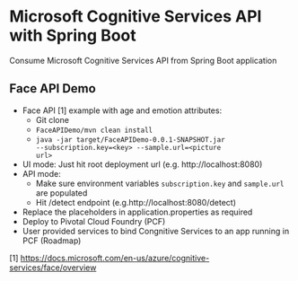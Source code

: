# Microsoft Cognitive Services API with Spring Boot
Consume Microsoft Cognitive Services API from Spring Boot application
## Face API Demo
* Face API [1] example with age and emotion attributes: 
  - Git clone
  - <code>FaceAPIDemo/mvn clean install</code>
  - <code>java -jar target/FaceAPIDemo-0.0.1-SNAPSHOT.jar --subscription.key=\<key\> --sample.url=\<picture url\></code>
* UI mode: Just hit root deployment url (e.g. http://localhost:8080)
* API mode: 
  - Make sure environment variables <code>subscription.key</code> and <code>sample.url</code> are populated
  - Hit /detect endpoint (e.g.http://localhost:8080/detect)
* Replace the placeholders in application.properties as required
* Deploy to Pivotal Cloud Foundry (PCF)
* User provided services to bind Congnitive Services to an app running in PCF (Roadmap)

[1] https://docs.microsoft.com/en-us/azure/cognitive-services/face/overview

